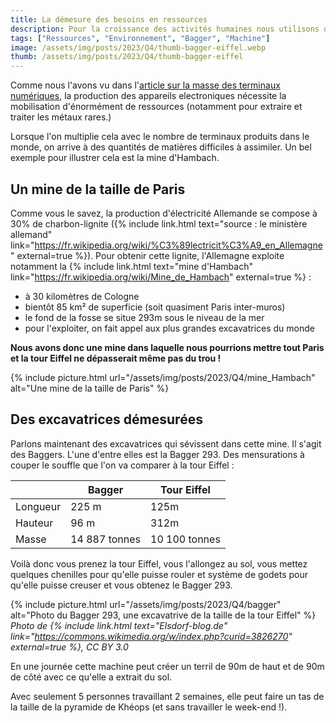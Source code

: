 ```yaml
---
title: La démesure des besoins en ressources
description: Pour la croissance des activités humaines nous utilisons de plus en plus de ressources
tags: ["Ressources", "Environnement", "Bagger", "Machine"]
image: /assets/img/posts/2023/Q4/thumb-bagger-eiffel.webp
thumb: /assets/img/posts/2023/Q4/thumb-bagger-eiffel
---
```


Comme nous l'avons vu dans l'[article sur la masse des terminaux numériques](/blog/2023/09/13/Masse_smartphone.html), la production des appareils electroniques nécessite la mobilisation d'énormément de ressources (notamment pour extraire et traiter les métaux rares.)

Lorsque l'on multiplie cela avec le nombre de terminaux produits dans le monde, on arrive à des quantités de matières difficiles à assimiler. Un bel exemple pour illustrer cela est la mine d'Hambach.

## Un mine de la taille de Paris

Comme vous le savez, la production d'électricité Allemande se compose à 30% de charbon-lignite ({% include link.html text="source : le ministère allemand" link="https://fr.wikipedia.org/wiki/%C3%89lectricit%C3%A9_en_Allemagne" external=true %}). Pour obtenir cette lignite, l'Allemagne exploite notamment la {% include link.html text="mine d'Hambach" link="https://fr.wikipedia.org/wiki/Mine_de_Hambach" external=true %} :
- à 30 kilomètres de Cologne
- bientôt 85 km² de superficie (soit quasiment Paris inter-muros)
- le fond de la fosse se situe 293m sous le niveau de la mer 
- pour l'exploiter, on fait appel aux plus grandes excavatrices du monde

**Nous avons donc une mine dans laquelle nous pourrions mettre tout Paris et la tour Eiffel ne dépasserait même pas du trou !**

{% include picture.html 
    url="/assets/img/posts/2023/Q4/mine_Hambach"
    alt="Une mine de la taille de Paris"
%}

## Des excavatrices démesurées

Parlons maintenant des excavatrices qui sévissent dans cette mine. Il s'agit des Baggers. L'une d'entre elles est la Bagger 293. Des mensurations à couper le souffle que l'on va comparer à la tour Eiffel :

|                 | Bagger | Tour Eiffel |
|-----------------|--------|-------------|
| Longueur        | 225 m  | 125m        |
| Hauteur         | 96 m   | 312m        |
| Masse           | 14 887 tonnes | 10 100 tonnes |

Voilà donc vous prenez la tour Eiffel, vous l'allongez au sol, vous mettez quelques chenilles pour qu'elle puisse rouler et système de godets pour qu'elle puisse creuser et vous obtenez le Bagger 293.

{% include picture.html 
    url="/assets/img/posts/2023/Q4/bagger"
    alt="Photo du Bagger 293, une excavatrive de la taille de la tour Eiffel"
%}
*Photo de {% include link.html text="Elsdorf-blog.de" link="https://commons.wikimedia.org/w/index.php?curid=3826270" external=true %}, CC BY 3.0*

En une journée cette machine peut créer un terril de 90m de haut et de 90m de côté avec ce qu'elle a extrait du sol.

Avec seulement 5 personnes travaillant 2 semaines, elle peut faire un tas de la taille de la pyramide de Khéops (et sans travailler le week-end !).